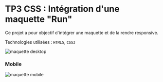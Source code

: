 # TP3 CSS : Intégration d'une maquette "Run"
Ce projet a pour objectif d'intégrer une maquette et de la rendre responsive.

Technologies utilisées : `HTML5`, `CSS3`

![maquette desktop](https://user-images.githubusercontent.com/74917307/182962473-9221fda2-dc48-46ce-8c50-cc6f23cfc39f.png)


### Mobile

![maquette mobile](https://user-images.githubusercontent.com/74917307/182962478-18e059f0-2e1e-409f-8188-81efba0b7d5d.png)



